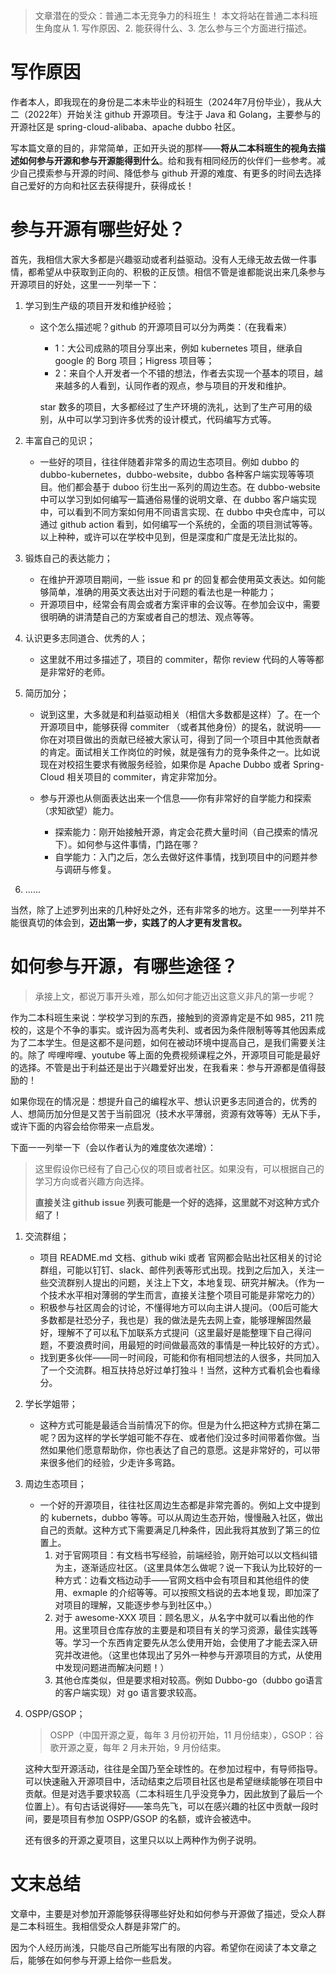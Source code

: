 > 文章潜在的受众：普通二本无竞争力的科班生！
> 本文将站在普通二本科班生角度从 1. 写作原因、2. 能获得什么、3. 怎么参与三个方面进行描述。

# 写作原因

作者本人，即我现在的身份是二本未毕业的科班生（2024年7月份毕业），我从大二（2022年）开始关注 github 开源项目。专注于 Java 和 Golang，主要参与的开源社区是 spring-cloud-alibaba、apache dubbo 社区。

写本篇文章的目的，非常简单，正如开头说的那样——**将从二本科班生的视角去描述如何参与开源和参与开源能得到什么**。给和我有相同经历的伙伴们一些参考。减少自己摸索参与开源的时间、降低参与 github 开源的难度、有更多的时间去选择自己爱好的方向和社区去获得提升，获得成长！

# 参与开源有哪些好处？

首先，我相信大家大多都是兴趣驱动或者利益驱动。没有人无缘无故去做一件事情，都希望从中获取到正向的、积极的正反馈。相信不管是谁都能说出来几条参与开源项目的好处，这里一一列举一下：

1. 学习到生产级的项目开发和维护经验；
    - 这个怎么描述呢？github 的开源项目可以分为两类：（在我看来）

      - 1：大公司成熟的项目分享出来，例如 kubernetes 项目，继承自 google 的 Borg 项目；Higress 项目等；
      - 2：来自个人开发者一个不错的想法，作者去实现一个基本的项目，越来越多的人看到，认同作者的观点，参与项目的开发和维护。

      star 数多的项目，大多都经过了生产环境的洗礼，达到了生产可用的级别，从中可以学习到许多优秀的设计模式，代码编写方式等。

2. 丰富自己的见识；

    - 一些好的项目，往往伴随着非常多的周边生态项目。例如 dubbo 的 dubbo-kubernetes，dubbo-website，dubbo 各种客户端实现等等项目。他们都会基于 duboo 衍生出一系列的周边生态。在 dubbo-website 中可以学习到如何编写一篇通俗易懂的说明文章、在 dubbo 客户端实现中，可以看到不同方案如何用不同语言实现、在 dubbo 中央仓库中，可以通过 github action 看到，如何编写一个系统的，全面的项目测试等等。以上种种，或许可以在学校中见到，但是深度和广度是无法比拟的。

3. 锻炼自己的表达能力；

    - 在维护开源项目期间，一些 issue 和 pr 的回复都会使用英文表达。如何能够简单，准确的用英文表达出对于问题的看法也是一种能力；
    - 开源项目中，经常会有周会或者方案评审的会议等。在参加会议中，需要很明确的讲清楚自己的方案或者自己的想法、观点等等。

4. 认识更多志同道合、优秀的人；

    - 这里就不用过多描述了，项目的 commiter，帮你 review 代码的人等等都是非常好的老师。

5. 简历加分；

    - 说到这里，大多就是和利益驱动相关（相信大多数都是这样）了。在一个开源项目中，能够获得 commiter （或者其他身份）的提名，就说明——你在对项目做出的贡献已经被大家认可，得到了同一个项目中其他贡献者的肯定。面试相关工作岗位的时候，就是强有力的竞争条件之一。比如说现在对校招生要求有微服务经验，如果你是 Apache Dubbo 或者 Spring-Cloud 相关项目的 commiter，肯定非常加分。

    - 参与开源也从侧面表达出来一个信息——你有非常好的自学能力和探索（求知欲望）能力。
      - 探索能力：刚开始接触开源，肯定会花费大量时间（自己摸索的情况下）。如何参与这件事情，门路在哪？
      - 自学能力：入门之后，怎么去做好这件事情，找到项目中的问题并参与调研与修复。

6. ......

当然，除了上述罗列出来的几种好处之外，还有非常多的地方。这里一一列举并不能很真切的体会到，**迈出第一步，实践了的人才更有发言权。**

# 如何参与开源，有哪些途径？

> 承接上文，都说万事开头难，那么如何才能迈出这意义非凡的第一步呢？

作为二本科班生来说：学校学习到的东西，接触到的资源肯定是不如 985，211 院校的，这是个不争的事实。或许因为高考失利、或者因为条件限制等等其他因素成为了二本学生。但是这都不是问题，如何在被动环境中提高自己，是我们需要关注的。除了 哔哩哔哩、youtube 等上面的免费视频课程之外，开源项目可能是最好的选择。不管是出于利益还是出于兴趣爱好出发，在我看来：参与开源都是值得鼓励的！



如果你现在的情况是：想提升自己的编程水平、想认识更多志同道合的，优秀的人、想简历加分但是又苦于当前囧况（技术水平薄弱，资源有效等等）无从下手，或许下面的内容会给你带来一点启发。



下面一一列举一下（会以作者认为的难度依次递增）：

> 这里假设你已经有了自己心仪的项目或者社区。如果没有，可以根据自己的学习方向或者兴趣方向选择。
>
> **直接关注 github issue 列表可能是一个好的选择，这里就不对这种方式介绍了！**

1. 交流群组；

   - 项目 README.md 文档、github wiki 或者 官网都会贴出社区相关的讨论群组，可能以钉钉、slack、邮件列表等形式出现。找到之后加入，关注一些交流群别人提出的问题，关注上下文，本地复现、研究并解决。（作为一个技术水平相对薄弱的学生而言，直接关注整个项目可能是非常吃力的）
   - 积极参与社区周会的讨论，不懂得地方可以向主讲人提问。（00后可能大多数都是社恐分子，我也是）我的做法是先去网上查，能够理解固然最好，理解不了可以私下加联系方式提问（这里最好是能整理下自己得问题，不要浪费时间，用最短的时间做最高效的事情是一种比较好的方式）。
   - 找到更多伙伴——同一时间段，可能和你有相同想法的人很多，共同加入了一个交流群。相互扶持总好过单打独斗！当然，这种方式看机会也看缘分。

2. 学长学姐带；

   - 这种方式可能是最适合当前情况下的你。但是为什么把这种方式排在第二呢？因为这样的学长学姐可能不存在、或者他们没过多时间带着你做。当然如果他们愿意帮助你，你也表达了自己的意愿。这是非常好的，可以带来很多他们的经验，少走许多弯路。

3. 周边生态项目；

   - 一个好的开源项目，往往社区周边生态都是非常完善的。例如上文中提到的 kubernets，dubbo 等等。可以从周边生态开始，慢慢融入社区，做出自己的贡献。这种方式下需要满足几种条件，因此我将其放到了第三的位置上。
     1. 对于官网项目：有文档书写经验，前端经验，刚开始可以以文档纠错为主，逐渐适应社区。（这里具体怎么做呢？说一下我认为比较好的一种方式：边看文档边动手——官网文档中会有项目和其他组件的使用、exmaple 的介绍等等。可以按照文档说的去本地复现，即加深了对项目的理解，又能逐步参与到社区中。）
     2. 对于 awesome-XXX 项目：顾名思义，从名字中就可以看出他的作用。这里项目仓库存放的主要是和项目有关的学习资源，最佳实践等等。学习一个东西肯定要先从怎么使用开始，会使用了才能去深入研究并改进他。（这里也体现出了另外一种参与开源项目的方式，从使用中发现问题进而解决问题！）
     3. 其他仓库类似，但是要求相对较高。例如 Dubbo-go（dubbo go语言的客户端实现）对 go 语言要求较高。

4. OSPP/GSOP；

   > OSPP（中国开源之夏，每年 3 月份初开始，11 月份结束），GSOP：谷歌开源之夏，每年 2 月未开始，9 月份结束。

   这种大型开源活动，往往是全国乃至全球性的。在参加过程中，有导师指导。可以快速融入开源项目中，活动结束之后项目社区也是希望继续能够在项目中贡献。但是对选手要求较高（二本科班生几乎没竞争力，因此放到了最后一个位置上）。有句古话说得好——笨鸟先飞，可以在感兴趣的社区中贡献一段时间，要是项目有参加 OSPP/GSOP 的名额，或许会被选中。

   

   还有很多的开源之夏项目，这里只以以上两种作为例子说明。

# 文末总结 

文章中，主要是对参加开源能够获得哪些好处和如何参与开源做了描述，受众人群是二本科班生。我相信受众人群是非常广的。

因为个人经历尚浅，只能尽自己所能写出有限的内容。希望你在阅读了本文章之后，能够在如何参与开源上给你一些启发。

